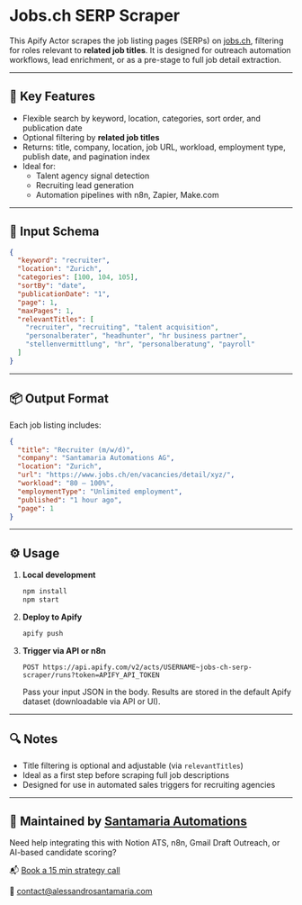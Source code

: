 # Jobs.ch SERP Scraper

This Apify Actor scrapes the job listing pages (SERPs) on [jobs.ch](https://jobs.ch), filtering for roles relevant to **related job titles**. It is designed for outreach automation workflows, lead enrichment, or as a pre-stage to full job detail extraction.

---

## 🚀 Key Features

- Flexible search by keyword, location, categories, sort order, and publication date
- Optional filtering by **related job titles**
- Returns: title, company, location, job URL, workload, employment type, publish date, and pagination index
- Ideal for:
  - Talent agency signal detection
  - Recruiting lead generation
  - Automation pipelines with n8n, Zapier, Make.com

---

## 🧠 Input Schema

```json
{
  "keyword": "recruiter",
  "location": "Zurich",
  "categories": [100, 104, 105],
  "sortBy": "date",
  "publicationDate": "1",
  "page": 1,
  "maxPages": 1,
  "relevantTitles": [
    "recruiter", "recruiting", "talent acquisition",
    "personalberater", "headhunter", "hr business partner",
    "stellenvermittlung", "hr", "personalberatung", "payroll"
  ]
}
```

---

## 📦 Output Format

Each job listing includes:

```json
{
  "title": "Recruiter (m/w/d)",
  "company": "Santamaria Automations AG",
  "location": "Zurich",
  "url": "https://www.jobs.ch/en/vacancies/detail/xyz/",
  "workload": "80 – 100%",
  "employmentType": "Unlimited employment",
  "published": "1 hour ago",
  "page": 1
}
```

---

## ⚙️ Usage

1. **Local development**
   ```bash
   npm install
   npm start
   ```
2. **Deploy to Apify**
   ```bash
   apify push
   ```
3. **Trigger via API or n8n**
   ```http
   POST https://api.apify.com/v2/acts/USERNAME~jobs-ch-serp-scraper/runs?token=APIFY_API_TOKEN
   ```
   Pass your input JSON in the body. Results are stored in the default Apify dataset (downloadable via API or UI).

---

## 🔍 Notes

- Title filtering is optional and adjustable (via `relevantTitles`)
- Ideal as a first step before scraping full job descriptions
- Designed for use in automated sales triggers for recruiting agencies

---

## 👋 Maintained by [Santamaria Automations](https://www.alessandrosantamaria.com)

Need help integrating this with Notion ATS, n8n, Gmail Draft Outreach, or AI-based candidate scoring?

📬 [Book a 15 min strategy call](https://calendly.com/alessandro-santamaria/15min)

📧 [contact@alessandrosantamaria.com](mailto:contact@alessandrosantamaria.com) 
